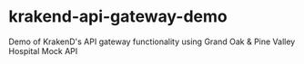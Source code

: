 # krakend-api-gateway-demo
Demo of KrakenD's API gateway functionality using Grand Oak &amp; Pine Valley Hospital Mock API
